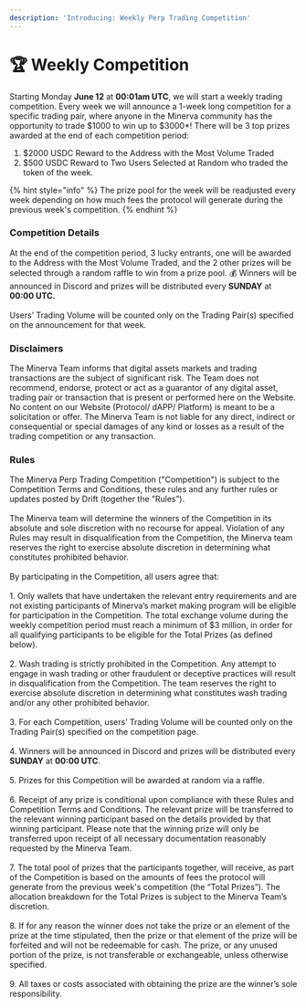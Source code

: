 ```yaml
---
description: 'Introducing: Weekly Perp Trading Competition'
---
```


# 🏆 Weekly Competition

Starting Monday **June 12** at **00:01am UTC**, we will start a weekly trading competition. Every week we will announce a 1-week long competition for a specific trading pair, where anyone in the Minerva community has the opportunity to trade $1000 to win up to $3000\*! There will be 3 top prizes awarded at the end of each competition period:

1. $2000 USDC Reward to the Address with the Most Volume Traded&#x20;
2. $500 USDC Reward to Two Users Selected at Random who traded the token of the week.

{% hint style="info" %}
The prize pool for the week will be readjusted every week depending on how much fees the protocol will generate during the previous week's competition.&#x20;
{% endhint %}

### Competition Details

At the end of the competition period, 3 lucky entrants, one will be awarded to the Address with the Most Volume Traded, and the 2 other prizes will be selected through a random raffle to win from a prize pool. 💰 Winners will be announced in Discord and prizes will be distributed every **SUNDAY** at **00:00 UTC.**\
\
Users’ Trading Volume will be counted only on the Trading Pair(s) specified on the announcement for that week.

### Disclaimers

The Minerva Team informs that digital assets markets and trading transactions are the subject of significant risk. The Team does not recommend, endorse, protect or act as a guarantor of any digital asset, trading pair or transaction that is present or performed here on the Website. No content on our Website (Protocol/ dAPP/ Platform) is meant to be a solicitation or offer. The Minerva Team is not liable for any direct, indirect or consequential or special damages of any kind or losses as a result of the trading competition or any transaction.

### Rules

The Minerva Perp Trading Competition ("Competition") is subject to the Competition Terms and Conditions, these rules and any further rules or updates posted by Drift (together the ”Rules”).\
\
The Minerva team will determine the winners of the Competition in its absolute and sole discretion with no recourse for appeal. Violation of any Rules may result in disqualification from the Competition, the Minerva team reserves the right to exercise absolute discretion in determining what constitutes prohibited behavior.\
\
By participating in the Competition, all users agree that:\
\
1\. Only wallets that have undertaken the relevant entry requirements and are not existing participants of Minerva’s market making program will be eligible for participation in the Competition. The total exchange volume during the weekly competition period must reach a minimum of $3 million, in order for all qualifying participants to be eligible for the Total Prizes (as defined below).\
\
2\. Wash trading is strictly prohibited in the Competition. Any attempt to engage in wash trading or other fraudulent or deceptive practices will result in disqualification from the Competition. The team reserves the right to exercise absolute discretion in determining what constitutes wash trading and/or any other prohibited behavior.\
\
3\. For each Competition, users’ Trading Volume will be counted only on the Trading Pair(s) specified on the competition page.\
\
4\. Winners will be announced in Discord and prizes will be distributed every **SUNDAY** at **00:00 UTC**.\
\
5\. Prizes for this Competition will be awarded at random via a raffle.\
\
6\. Receipt of any prize is conditional upon compliance with these Rules and Competition Terms and Conditions. The relevant prize will be transferred to the relevant winning participant based on the details provided by that winning participant. Please note that the winning prize will only be transferred upon receipt of all necessary documentation reasonably requested by the Minerva Team.\
\
7\. The total pool of prizes that the participants together, will receive, as part of the Competition is based on the amounts of fees the protocol will generate from the previous week's competition (the “Total Prizes”). The allocation breakdown for the Total Prizes is subject to the Minerva Team’s discretion.\
\
8\. If for any reason the winner does not take the prize or an element of the prize at the time stipulated, then the prize or that element of the prize will be forfeited and will not be redeemable for cash. The prize, or any unused portion of the prize, is not transferable or exchangeable, unless otherwise specified.\
\
9\. All taxes or costs associated with obtaining the prize are the winner’s sole responsibility.
